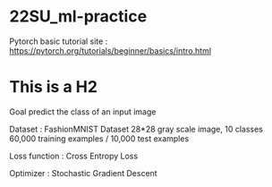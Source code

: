 # 22SU_ml-practice
Pytorch basic tutorial site : https://pytorch.org/tutorials/beginner/basics/intro.html

# This is a H2
Goal
predict the class of an input image

Dataset : FashionMNIST Dataset
28*28 gray scale image, 10 classes
60,000 training examples / 10,000 test examples

Loss function : Cross Entropy Loss

Optimizer : Stochastic Gradient Descent
